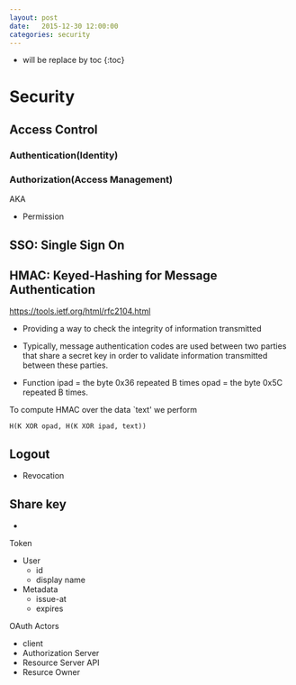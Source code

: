 ```yaml
---
layout: post
date:   2015-12-30 12:00:00
categories: security
---
```

* will be replace by toc
{:toc}

# Security

## Access Control

### Authentication(Identity)

### Authorization(Access Management)

AKA
- Permission


## SSO: Single Sign On

## HMAC: Keyed-Hashing for Message Authentication

https://tools.ietf.org/html/rfc2104.html

- Providing a way to check the integrity of information transmitted
- Typically, message authentication codes are used between two parties that share a secret key in order to validate information transmitted between these parties.

- Function
       ipad = the byte 0x36 repeated B times
       opad = the byte 0x5C repeated B times.

To compute HMAC over the data `text' we perform

    H(K XOR opad, H(K XOR ipad, text))


## Logout 
 - Revocation

## Share key
 - 

Token
- User
    - id
    - display name
- Metadata
    - issue-at
    - expires


OAuth Actors
- client
- Authorization Server
- Resource Server API
- Resurce Owner



